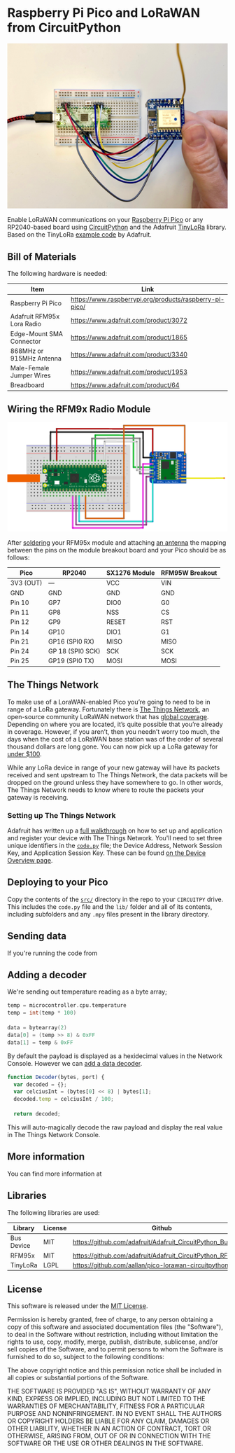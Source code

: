 # Raspberry Pi Pico and LoRaWAN from CircuitPython

![Hero image](/images/hero-image.jpg)

Enable LoRaWAN communications on your [Raspberry Pi Pico](https://www.raspberrypi.org/products/raspberry-pi-pico/) or any RP2040-based board using [CircuitPython](https://circuitpython.org/board/raspberry_pi_pico/) and the Adafruit [TinyLoRa](https://github.com/adafruit/Adafruit_CircuitPython_TinyLoRa) library. Based on the TinyLoRa [example code](https://learn.adafruit.com/using-lorawan-and-the-things-network-with-circuitpython/using-tinylora#the-code-3010429-2) by Adafruit.

## Bill of Materials

The following hardware is needed:

Item | Link 
------------ | -------------
Raspberry Pi Pico | https://www.raspberrypi.org/products/raspberry-pi-pico/
Adafruit RFM95x Lora Radio | https://www.adafruit.com/product/3072
Edge-Mount SMA Connector | https://www.adafruit.com/product/1865
868MHz or 915MHz Antenna | https://www.adafruit.com/product/3340
Male-Female Jumper Wires | https://www.adafruit.com/product/1953
Breadboard | https://www.adafruit.com/product/64

## Wiring the RFM9x Radio Module

![Wiring diagram](/images/pico-and-rfm9x.png)

After [soldering](https://learn.adafruit.com/adafruit-rfm69hcw-and-rfm96-rfm95-rfm98-lora-packet-padio-breakouts/assembly#step-2433237) your RFM95x module and attaching [an antenna](https://learn.adafruit.com/adafruit-rfm69hcw-and-rfm96-rfm95-rfm98-lora-packet-padio-breakouts/assembly#antenna-options-2433239-6) the mapping between the pins on the module breakout board and your Pico should be as follows:

Pico | RP2040 | SX1276 Module | RFM95W Breakout
------------ | ------------- | ------------ | -------------
3V3 (OUT) | — | VCC | VIN
GND | GND | GND | GND
Pin 10 | GP7 | DIO0 | G0
Pin 11 | GP8 | NSS | CS
Pin 12 | GP9 | RESET | RST
Pin 14 | GP10 | DIO1 | G1
Pin 21 | GP16 (SPI0 RX) | MISO | MISO
Pin 24 | GP 18 (SPI0 SCK) | SCK | SCK
Pin 25 | GP19 (SPI0 TX) | MOSI | MOSI

## The Things Network

To make use of a LoraWAN-enabled Pico you’re going to need to be in range of a LoRa gateway. Fortunately there is [The Things Network](https://www.thethingsnetwork.org/), an open-source community LoRaWAN network that has [global coverage](https://www.thethingsnetwork.org/map). Depending on where you are located, it’s quite possible that you’re already in coverage. However, if you aren’t, then you needn’t worry too much, the days when the cost of a LoRaWAN base station was of the order of several thousand dollars are long gone. You can now pick up a LoRa gateway for [under $100](https://amzn.to/3tFwFMZ).

While any LoRa device in range of your new gateway will have its packets received and sent upstream to The Things Network, the data packets will be dropped on the ground unless they have somewhere to go. In other words, The Things Network needs to know where to route the packets your gateway is receiving.

### Setting up The Things Network

Adafruit has written up a [full walkthrough](https://learn.adafruit.com/using-lorawan-and-the-things-network-with-circuitpython/tinylora-ttn-setup) on how to set up and application and register your device with The Things Network. You'll need to set three unique identifiers in the [`code.py`](https://github.com/aallan/pico-lorawan-circuitpython/blob/main/src/code.py) file; the Device Address, Network Session Key, and Application Session Key. These can be found [on the Device Overview page](https://learn.adafruit.com/using-lorawan-and-the-things-network-with-circuitpython/using-tinylora#setting-up-the-code-for-the-things-network-3010430-10).

## Deploying to your Pico

Copy the contents of the [`src/`](https://github.com/aallan/pico-lorawan-circuitpython/tree/main/src) directory in the repo to your `CIRCUITPY` drive. This includes the `code.py` file and the `lib/` folder and all of its contents, including subfolders and any `.mpy` files present in the library directory.

## Sending data

If you're running the code from 

## Adding a decoder

We're sending out temperature reading as a byte array;

```C
temp = microcontroller.cpu.temperature
temp = int(temp * 100)

data = bytearray(2)
data[0] = (temp >> 8) & 0xFF
data[1] = temp & 0xFF
```

By default the payload is displayed as a hexidecimal values in the Network Console. However we can [add a data decoder](https://learn.adafruit.com/using-lorawan-and-the-things-network-with-circuitpython/using-tinylora#decoding-the-payload-3010444-33).

```javascript
function Decoder(bytes, port) {
  var decoded = {};
  var celciusInt = (bytes[0] << 8) | bytes[1];
  decoded.temp = celciusInt / 100;

  return decoded;
```

This will auto-magically decode the raw payload and display the real value in The Things Network Console.

## More information

You can find more information at



## Libraries

The following libraries are used:

Library | License | Github
------------ | ------------- | -------------
Bus Device | MIT | https://github.com/adafruit/Adafruit_CircuitPython_BusDevice
RFM95x | MIT | https://github.com/adafruit/Adafruit_CircuitPython_RFM9x
TinyLoRa | LGPL | https://github.com/aallan/pico-lorawan-circuitpython

## License

This software is released under the [MIT License](https://opensource.org/licenses/MIT).

Permission is hereby granted, free of charge, to any person obtaining a copy of this software and associated documentation files (the "Software"), to deal in the Software without restriction, including without limitation the rights to use, copy, modify, merge, publish, distribute, sublicense, and/or sell copies of the Software, and to permit persons to whom the Software is furnished to do so, subject to the following conditions:

The above copyright notice and this permission notice shall be included in all copies or substantial portions of the Software.

THE SOFTWARE IS PROVIDED "AS IS", WITHOUT WARRANTY OF ANY KIND, EXPRESS OR IMPLIED, INCLUDING BUT NOT LIMITED TO THE WARRANTIES OF MERCHANTABILITY, FITNESS FOR A PARTICULAR PURPOSE AND NONINFRINGEMENT. IN NO EVENT SHALL THE AUTHORS OR COPYRIGHT HOLDERS BE LIABLE FOR ANY CLAIM, DAMAGES OR OTHER LIABILITY, WHETHER IN AN ACTION OF CONTRACT, TORT OR OTHERWISE, ARISING FROM, OUT OF OR IN CONNECTION WITH THE SOFTWARE OR THE USE OR OTHER DEALINGS IN THE SOFTWARE.

